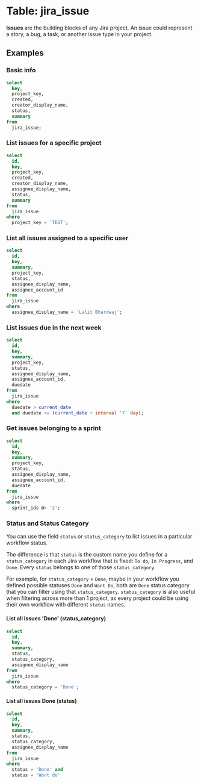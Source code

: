 # Table: jira_issue

**Issues** are the building blocks of any Jira project. An issue could represent a story, a bug, a task, or another issue type in your project.

## Examples

### Basic info

```sql
select
  key,
  project_key,
  created,
  creator_display_name,
  status,
  summary
from
  jira_issue;
```

### List issues for a specific project

```sql
select
  id,
  key,
  project_key,
  created,
  creator_display_name,
  assignee_display_name,
  status,
  summary
from
  jira_issue
where
  project_key = 'TEST';
```

### List all issues assigned to a specific user

```sql
select
  id,
  key,
  summary,
  project_key,
  status,
  assignee_display_name,
  assignee_account_id
from
  jira_issue
where
  assignee_display_name = 'Lalit Bhardwaj';
```

### List issues due in the next week
```sql
select
  id,
  key,
  summary,
  project_key,
  status,
  assignee_display_name,
  assignee_account_id,
  duedate
from
  jira_issue
where
  duedate > current_date
  and duedate <= (current_date + interval '7' day);
```



### Get issues belonging to a sprint

```sql
select
  id,
  key,
  summary,
  project_key,
  status,
  assignee_display_name,
  assignee_account_id,
  duedate
from
  jira_issue
where
  sprint_ids @> '2';
```

### Status and Status Category
You can use the field `status` or `status_category` to list issues in a particular workflow status. 

The difference is that `status` is the custom name you define for a `status_category` in each Jira workflow that is fixed: `To do`, `In Progress`, and `Done`. Every `status` belongs to one of those `status_category`.

For example, for `status_category` = `Done`, maybe in your workflow you defined possible statuses `Done` and `Wont Do`, both are `Done` status category that you can filter using that `status_category`. `status_category` is also useful when filtering across more than 1 project, as every project could be using their own workflow with different `status` names. 

#### List all issues 'Done' (status_category)

```sql
select
  id,
  key,
  summary,
  status,
  status_category,
  assignee_display_name
from
  jira_issue
where
  status_category = 'Done';
```

#### List all issues Done (status)

```sql
select
  id,
  key,
  summary,
  status,
  status_category,
  assignee_display_name
from
  jira_issue
where
  status = 'Done' and 
  status = 'Wont do' 
```
